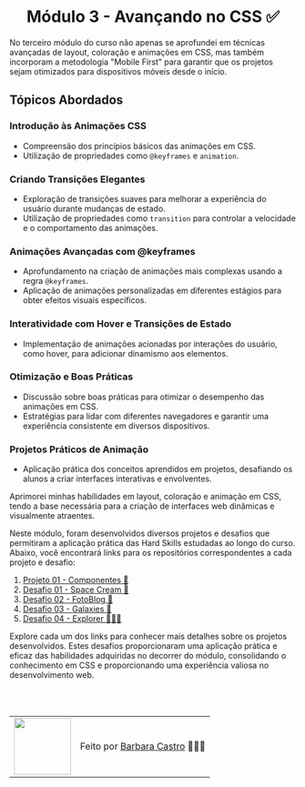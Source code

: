 <h1 align="center">Módulo 3 - Avançando no CSS ✅</h1>
No terceiro módulo do curso não apenas se aprofundei em técnicas avançadas de layout, 
coloração e animações em CSS, mas também incorporam a metodologia "Mobile First" para garantir 
que os projetos sejam otimizados para dispositivos móveis desde o início.
<br>

  ## Tópicos Abordados

### Introdução às Animações CSS

- Compreensão dos princípios básicos das animações em CSS.
- Utilização de propriedades como `@keyframes` e `animation`.

### Criando Transições Elegantes

- Exploração de transições suaves para melhorar a experiência do usuário durante mudanças de estado.
- Utilização de propriedades como `transition` para controlar a velocidade e o comportamento das animações.

### Animações Avançadas com @keyframes

- Aprofundamento na criação de animações mais complexas usando a regra `@keyframes`.
- Aplicação de animações personalizadas em diferentes estágios para obter efeitos visuais específicos.

### Interatividade com Hover e Transições de Estado

- Implementação de animações acionadas por interações do usuário, como hover, para adicionar dinamismo aos elementos.

### Otimização e Boas Práticas

- Discussão sobre boas práticas para otimizar o desempenho das animações em CSS.
- Estratégias para lidar com diferentes navegadores e garantir uma experiência consistente em diversos dispositivos.

### Projetos Práticos de Animação

- Aplicação prática dos conceitos aprendidos em projetos, desafiando os alunos a criar interfaces interativas e envolventes.

Aprimorei minhas habilidades em layout, coloração e animação em CSS, tendo a base necessária para a criação de interfaces web dinâmicas 
e visualmente atraentes. 


Neste módulo, foram desenvolvidos diversos projetos e desafios que permitiram a aplicação prática das Hard Skills estudadas ao longo do curso. 
Abaixo, você encontrará links para os repositórios correspondentes a cada projeto e desafio:

1. [Projeto 01 - Componentes 🎴](https://github.com/barbcastro/Explorer/tree/main/Stage-03/M%C3%B3dulo-03/Projetos/Projeto-01)
2. [Desafio 01 - Space Cream 🍦](https://github.com/barbcastro/Explorer/tree/main/Stage-03/M%C3%B3dulo-03/Projetos/Desafios/Desafio-01)
3. [Desafio 02 - FotoBlog 📸](https://github.com/barbcastro/Explorer/tree/main/Stage-03/M%C3%B3dulo-03/Projetos/Desafios/Desafio-02)
4. [Desafio 03 - Galaxies 💫](https://github.com/barbcastro/Explorer/tree/main/Stage-03/M%C3%B3dulo-03/Projetos/Desafios/Desafio-03)
5. [Desafio 04 - Explorer 👩🏼‍🚀](https://github.com/barbcastro/Explorer/tree/main/Stage-03/M%C3%B3dulo-03/Projetos/Desafios/Desafio-04)

Explore cada um dos links para conhecer mais detalhes sobre os projetos desenvolvidos. 
Estes desafios proporcionaram uma aplicação prática e eficaz das habilidades adquiridas no decorrer do módulo, 
consolidando o conhecimento em CSS e proporcionando uma experiência valiosa no desenvolvimento web.







<br>
<br>
<table align="center">
  <tr>
    <td>
      <img src="https://github.com/barbcastro.png" width="100px" />
    </td>
    <td>
      Feito por <a href="https://github.com/barbcastro">Barbara Castro</a> 🙋🏽‍♀️
    </td>
  </tr>
</table>

